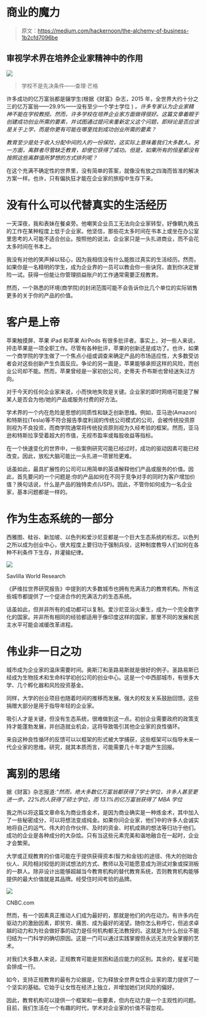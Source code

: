 # 商业的魔力

> 原文：<https://medium.com/hackernoon/the-alchemy-of-business-1b2cfd7096be>

## 审视学术界在培养企业家精神中的作用

![](img/7542966b787c20f4f4e2c5bd1d85d54f.png)

> 学校不是先决条件——查理·芒格

许多成功的亿万富翁都是辍学生(根据《财富》杂志，2015 年，全世界大约十分之三的亿万富翁——29.9%——没有至少一个学士学位 ) *。许多专家认为企业家精神不能在学校教授。然而，许多学校在培养企业家方面做得很好。这篇文章着眼于创建成功创业所需的要素，并试图通过提问来重新定义这个问题，即辩论是否应该是关于上学，而是你更有可能在哪里找到成功创业所需的要素？*

*教育至少是处于收入分配中间的人的一份保险，这实际上意味着我们大多数人。另一方面，离群者尽管缺乏教育，却使它获得了成功。但是，如果所有的恒星都没有按照这些离群值所梦想的方式排列呢？*

在这个充满不确定性的世界里，没有简单的答案，就像没有放之四海而皆准的解决方案一样。也许，只有偏执狂才能在企业家的旅程中生存下来。

# 没有什么可以代替真实的生活经历

一天深夜，我和表妹在餐桌旁。他嘲笑企业员工无法向企业家转型，好像朝九晚五的工作在某种程度上低于企业家。他坚信，那些花太多时间在书本上或坐在办公室里思考的人可能不适合创业。按照他的说法，企业家只是一头扎进商业，而不会花太多时间在书本上。

我没有对他的笑声掉以轻心，因为我相信没有什么能胜过真实的生活经历。然而，如果你是一名精明的学生，成为企业界的一员可以教会你一些诀窍，直到你决定冒险一试。获得一份能让你管理损益账户的工作通常需要正规教育。

然而，一个熟悉的环境(商学院)的封闭范围可能不会告诉你比几个单位的实际销售更多的关于你的产品的价值。

# 客户是上帝

苹果触摸屏、苹果 iPad 和苹果 AirPods 有很多批评者。事实上，对一些人来说，抨击苹果是一项全职工作。尽管有各种批评，苹果的创新还是成功了。也许，如果一个商学院的学生做了一个焦点小组或调查来确定产品的市场适应性，大多数受访者会对这些创新产生负面反应。争论的另一面是，苹果能够承担这样的风险，而创业公司却不能。然而，苹果曾经是一家初创公司，史蒂夫·乔布斯也曾经迷失过方向。

对于今天的任何企业家来说，小而快地失败是关键。企业家的即时网络可能是了解某人是否会为他/她的产品或服务付费的好方法。

学术界的一个内在危险是思想的同质性和缺乏创新思维。例如，亚马逊(Amazon)和特斯拉(Tesla)等不符合报告季度利润的传统公司模式的公司，会被传统投资原则视为不良投资，而商学院通常将传统投资原则视为久经考验的框架。然而，亚马逊和特斯拉享受着超大的市值，无视市盈率或每股收益等指标。

在一个快速变化的世界中，一些案例研究可能已经过时，成功的驱动因素可能已经改变。因此，放松大脑可能比一头扎进一项冒险更难。

话虽如此，最具扩展性的公司可以用简单的英语解释他们产品或服务的价值。因此，首先要问的一个问题是:你的产品如何在不同于竞争对手的同时为客户增加价值？换句话说，什么是产品的独特卖点(USP)。因此，不管你如何成为一名企业家，基本问题都是一样的。

# 作为生态系统的一部分

西雅图、硅谷、新加坡、以色列和爱沙尼亚都是一个巨大生态系统的标志。以色列之所以成为创业中心，很大程度上要归功于强制兵役，这种制度教导人们如何在各种不利条件下生存，并灌输纪律。

![](img/6927cca669277a8888e4d6b719d27844.png)

Savlilla World Research

《萨维拉世界研究报告》中提到的大多数城市也拥有充满活力的教育机构。所有这些城市都提供了一个促进合作的充满活力的生态系统。

话虽如此，但并非所有的成功都可以复制。爱沙尼亚浴火重生，成为一个完全数字化的国家。并非所有相同的经验都适用于像印度这样的国家，那里不同的发展和民主水平可能会减缓改革进程。

# 伟业非一日之功

城市成为企业家的温床需要时间。奥斯汀和圣路易斯就是很好的例子。圣路易斯已经成为生物技术和生命科学初创公司的创业中心。这是一个中西部城市，有很多大学、几个孵化器和风险投资基金。

同样，大学的创业项目也随着时间的推移而发展。强大的校友关系鼓励回馈。这些捐赠大部分是用于指导年轻的企业家。

吸引人才是关键，但没有生态系统，很难做到这一点。初创企业需要政府的政策支持才能蓬勃发展，并创造就业机会，这将导致吸引其他企业家的良性循环。

来自这种良性循环的反馈可以以框架的形式被大学捕获，这些框架可以指导未来一代企业家的思维。研究，就其本质而言，可能需要几十年才能产生回报。

# 离别的思绪

据《财富》杂志报道:*“然而，绝大多数亿万富翁都获得了学士学位，许多人甚至更进一步。22%的人获得了硕士学位，而 13.1%的亿万富翁获得了 MBA 学位*

我之所以将这篇文章命名为商业炼金术，是因为商业确实是一种炼金术，其中加入了一些秘密成分，可以将想法变成纯金。如果你问企业家，他们中的许多人会诚实地将自己的运气、伟大的合作伙伴、及时的资金、时机成熟的想法等归功于他们。成功的企业是各种成分的大杂烩。只有当这些元素完美和谐地融合在一起时，企业才会繁荣。

大学或正规教育的价值可能在于提供获得资本(智力和金钱)的途径、伟大的创始合伙人、风险相对较低的测试想法的方式、教师以及可能愿意成为测试对象或探测板的一群人。除非设计出能够超越当今教育机构的替代教育系统，否则教育机构能够提供的最大价值就是其品牌。经受住时间考验的品牌。

![](img/41599912471ae035660e2b06ac8ecb16.png)

CNBC.com

然而，有一个因素真正推动人们成为最好的，那就是他们的内在动力。有许多内在驱动力的激励因素，即贫穷、痛苦、成为最好的渴望。随你怎么称呼它，但追求卓越的动力和为社会做好事的动力是任何机构都无法教授的。这就是为什么创业不能归结为一门科学的确切原因。这是一门可以通过实践掌握但永远无法完全掌握的艺术。

对我们大多数人来说，正规教育可能是贫困和适应能力的区别。其余的，星星可能会排成一行。

如今，支持正规教育的最有力论据是，它为释放全世界女性企业家的潜力提供了一个坚实的基础。它始于让女性在经济上独立，并增加她们对风险的偏好。

因此，教育机构可以提供一个框架和一些要素，但内在动力是一个主观性的问题。目前，我们生活在一个有趣的时代，学术对企业家的价值不容忽视。